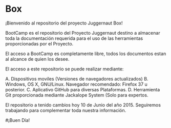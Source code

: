 # Box
¡Bienvenido al repositorio del proyecto Juggernaut Box!

BootCamp es el repositorio del Proyecto Juggernaut destino a almacenar toda la documentación requerida para el uso de las herramientas proporcionadas por el Proyecto.

El acceso a BootCamp es completamente libre, todos los documentos estan al alcance de quien los desee.

El acceso a este repositorio se puede realizar mediante:

A. Dispositivos moviles (Versiones de navegadores actualizados)
B. Windows, OS X, GNU/Linux. Navegador recomendado: Firefox 37 u posterior.
C. Aplicativo GitHub para diversas Plataformas.
D. Herramienta Git proporcionada mediante Jackalope System (Solo para expertos.
      
El repositorio a tenido cambios hoy 10 de Junio del año 2015.
Seguiremos trabajando para complementar toda nuestra información.


#¡Buen Día!
